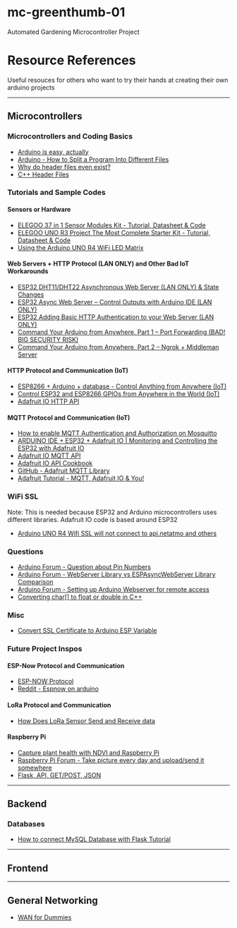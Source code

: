 # mc-greenthumb-01

Automated Gardening Microcontroller Project

# Resource References

Useful resouces for others who want to try their hands at creating their own arduino projects

---

<!-- MICROCONTROLLERS SECTION -->

## Microcontrollers

### Microcontrollers and Coding Basics

-   [Arduino is easy, actually](https://www.youtube.com/watch?v=tiGw9PQbvrg)
-   [Arduino - How to Split a Program Into Different Files](https://www.youtube.com/watch?v=BdstuZP6l5E)
-   [Why do header files even exist?](https://www.youtube.com/watch?v=tOQZlD-0Scc)
-   [C++ Header Files](https://www.youtube.com/watch?v=9RJTQmK0YPI)

### Tutorials and Sample Codes

#### Sensors or Hardware

-   [ELEGOO 37 in 1 Sensor Modules Kit - Tutorial, Datasheet & Code](https://drive.google.com/file/d/1EMtCczGjfEjxzH-RrLvcUSCd7XEdTBNh/view?usp=sharing)
-   [ELEGOO UNO R3 Project The Most Complete Starter Kit - Tutorial, Datasheet & Code](https://drive.google.com/file/d/1wiPBkznSR3HUtgtNdWXdeVlMMpOGftPV/view?usp=sharing)
-   [Using the Arduino UNO R4 WiFi LED Matrix](https://docs.arduino.cc/tutorials/uno-r4-wifi/led-matrix/)

#### Web Servers + HTTP Protocol (LAN ONLY) and Other Bad IoT Workarounds

-   [ESP32 DHT11/DHT22 Asynchronous Web Server (LAN ONLY) & State Changes](https://www.youtube.com/watch?v=tDdL5urWvH4)
-   [ESP32 Async Web Server – Control Outputs with Arduino IDE (LAN ONLY)](https://randomnerdtutorials.com/esp32-async-web-server-espasyncwebserver-library/)
-   [ESP32 Adding Basic HTTP Authentication to your Web Server (LAN ONLY)](https://www.youtube.com/watch?v=1p6C-PNl0L0)
-   [Command Your Arduino from Anywhere, Part 1 – Port Forwarding (BAD! BIG SECURITY RISK)](https://kunzleigh.com/command-your-arduino-from-anywhere-part-1-port-forwarding/)
-   [Command Your Arduino from Anywhere, Part 2 – Ngrok + Middleman Server](https://kunzleigh.com/command-your-arduino-from-anywhere-part-2-ngrok-middleman-server/)

#### HTTP Protocol and Communication (IoT)

-   [ESP8266 + Arduino + database - Control Anything from Anywhere (IoT)](https://www.youtube.com/watch?v=6hpIjx8d15s)
-   [Control ESP32 and ESP8266 GPIOs from Anywhere in the World (IoT)](https://randomnerdtutorials.com/control-esp32-esp8266-gpios-from-anywhere/)
-   [Adafruit IO HTTP API](https://io.adafruit.com/api/docs/#adafruit-io-http-api)

#### MQTT Protocol and Communication (IoT)

-   [How to enable MQTT Authentication and Authorization on Mosquitto](https://cedalo.com/blog/mqtt-authentication-and-authorization-on-mosquitto/)
-   [ARDUINO IDE + ESP32 + Adafruit IO | Monitoring and Controlling the ESP32 with Adafruit IO](https://www.youtube.com/watch?v=H1ATqf4gBAU)
-   [Adafruit IO MQTT API](https://io.adafruit.com/api/docs/mqtt.html#adafruit-io-mqtt-api)
-   [Adafruit IO API Cookbook](https://io.adafruit.com/api/docs/cookbook.html#adafruit-io-api-cookbook)
-   [GitHub - Adafruit MQTT Library](https://github.com/adafruit/Adafruit_MQTT_Library/tree/master)
-   [Adafruit Tutorial - MQTT, Adafruit IO & You!](https://cdn-learn.adafruit.com/downloads/pdf/mqtt-adafruit-io-and-you.pdf)

### WiFi SSL

Note: This is needed because ESP32 and Arduino microcontrollers uses different libraries. Adafruit IO code is based around ESP32

-   [Arduino UNO R4 Wifi SSL will not connect to api.netatmo and others](https://forum.arduino.cc/t/arduino-uno-r4-wifi-ssl-will-not-connect-to-api-netatmo-and-others/1254103)

### Questions

-   [Arduino Forum - Question about Pin Numbers](https://forum.arduino.cc/t/how-to-identify-pins/862437)
-   [Arduino Forum - WebServer Library vs ESPAsyncWebServer Library Comparison](https://forum.arduino.cc/t/webserver-vs-espasyncwebserver/928293)
-   [Arduino Forum - Setting up Arduino Webserver for remote access](https://www.youtube.com/watch?v=1p6C-PNl0L0)
-   [Converting char[] to float or double in C++](https://stackoverflow.com/questions/50300851/converting-char-to-float-or-double-c)

### Misc

-   [Convert SSL Certificate to Arduino ESP Variable](https://unreeeal.github.io/ssl_esp.html)

### Future Project Inspos

#### ESP-Now Protocol and Communication

-   [ESP-NOW Protocol](https://www.espressif.com/en/solutions/low-power-solutions/esp-now)
-   [Reddit - Espnow on arduino ](https://www.reddit.com/r/arduino/comments/17vbt3o/espnow_on_arduino/)

#### LoRa Protocol and Communication

-   [How Does LoRa Sensor Send and Receive data](https://www.mokosmart.com/how-does-lora-sensor-send-and-receive-data/)

#### Raspberry Pi

-   [Capture plant health with NDVI and Raspberry Pi](https://projects.raspberrypi.org/en/projects/astropi-ndvi)
-   [Raspberry Pi Forum - Take picture every day and upload/send it somewhere](https://forums.raspberrypi.com/viewtopic.php?t=369687)
-   [Flask, API, GET/POST, JSON](https://forums.raspberrypi.com/viewtopic.php?t=337112)

---

<!-- BACKEND SECTION -->

## Backend

### Databases

-   [How to connect MySQL Database with Flask Tutorial](https://www.youtube.com/watch?v=14HTiBQEQ9M)

---

<!-- FRONTEND SECTION -->

## Frontend

---

<!-- NETWORKING SECTION -->

## General Networking

-   [WAN for Dummies](https://www.aaronengineered.com/blog/wan-for-dummies)
